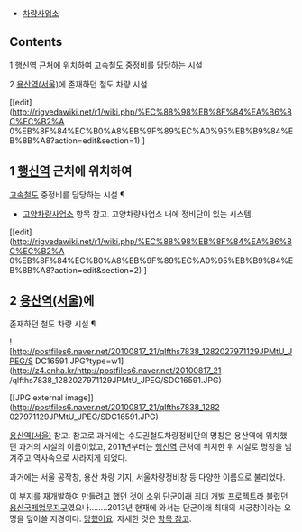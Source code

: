   * [차량사업소](%EC%B0%A8%EB%9F%89%EC%82%AC%EC%97%85%EC%86%8C.md)  

## Contents

    

1 [행신역](%ED%96%89%EC%8B%A0%EC%97%AD.md) 근처에 위치하여
[고속철도](%EA%B3%A0%EC%86%8D%EC%B2%A0%EB%8F%84.md) 중정비를 담당하는 시설

2 [용산역(서울)](%EC%9A%A9%EC%82%B0%EC%97%AD%28%EC%84%9C%EC%9A%B8%29.md)에 존재하던
철도 차량 시설

[[edit](http://rigvedawiki.net/r1/wiki.php/%EC%88%98%EB%8F%84%EA%B6%8C%EC%B2%A
0%EB%8F%84%EC%B0%A8%EB%9F%89%EC%A0%95%EB%B9%84%EB%8B%A8?action=edit&section=1)
]

## 1 [행신역](%ED%96%89%EC%8B%A0%EC%97%AD.md) 근처에 위치하여
[고속철도](%EA%B3%A0%EC%86%8D%EC%B2%A0%EB%8F%84.md) 중정비를 담당하는 시설 ¶

  * [고양차량사업소](%EA%B3%A0%EC%96%91%EC%B0%A8%EB%9F%89%EC%82%AC%EC%97%85%EC%86%8C.md) 항목 참고. 고양차량사업소 내에 정비단이 있는 시스템.  

[[edit](http://rigvedawiki.net/r1/wiki.php/%EC%88%98%EB%8F%84%EA%B6%8C%EC%B2%A
0%EB%8F%84%EC%B0%A8%EB%9F%89%EC%A0%95%EB%B9%84%EB%8B%A8?action=edit&section=2)
]

## 2 [용산역(서울)](%EC%9A%A9%EC%82%B0%EC%97%AD%28%EC%84%9C%EC%9A%B8%29.md)에
존재하던 철도 차량 시설 ¶

![http://postfiles6.naver.net/20100817_21/qlfths7838_1282027971129JPMtU_JPEG/S
DC16591.JPG?type=w1](http://z4.enha.kr/http://postfiles6.naver.net/20100817_21
/qlfths7838_1282027971129JPMtU_JPEG/SDC16591.JPG)

[[JPG external image]](http://postfiles6.naver.net/20100817_21/qlfths7838_1282
027971129JPMtU_JPEG/SDC16591.JPG)

  
[용산역(서울)](%EC%9A%A9%EC%82%B0%EC%97%AD%28%EC%84%9C%EC%9A%B8%29.md) 참고. 참고로
과거에는 수도권철도차량정비단의 명칭은 용산역에 위치했던 과거의 시설의 이름이었고, 2011년부터는
[행신역](%ED%96%89%EC%8B%A0%EC%97%AD.md) 근처에 위치한 위 시설로 명칭을 넘겨주고 역사속으로 사라지게
되었다.

  

과거에는 서울 공작창, 용산 차량 기지, 서울차량정비창 등 다양한 이름으로 불리었다.

  

이 부지를 재개발하여 만들려고 했던 것이 소위 단군이래 최대 개발 프로젝트라 불렸던 [용산국제업무지구](%EC%9A%A9%EC%82%B0%EA%B5%AD%EC%A0%9C%EC%97%85%EB%AC%B4%EC%A7%80%EA%B5%AC.md)였으나........2013년
현재에 와서는 단군이래 최대의 시궁창이라는 오명을 덮어쓸 지경이다.
[망했어요](%EB%A7%9D%ED%96%88%EC%96%B4%EC%9A%94.md). 자세한 것은 [항목 참고](%EC%9A%A9%EC%82%B0%EA%B5%AD%EC%A0%9C%EC%97%85%EB%AC%B4%EC%A7%80%EA%B5%AC.md).

